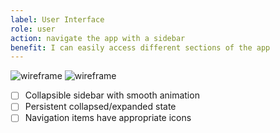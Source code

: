 ```yaml
---
label: User Interface
role: user
action: navigate the app with a sidebar
benefit: I can easily access different sections of the app
---
```


![wireframe](https://i.imgur.com/ydRlTEi.png)
![wireframe](https://i.imgur.com/5CjfaTY.png)

- [ ] Collapsible sidebar with smooth animation
- [ ] Persistent collapsed/expanded state
- [ ] Navigation items have appropriate icons

